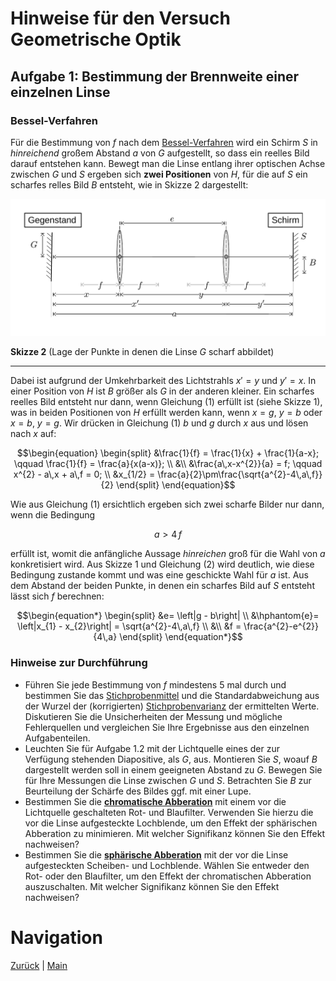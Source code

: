 # Hinweise für den Versuch Geometrische Optik

## Aufgabe 1: Bestimmung der Brennweite einer einzelnen Linse

### Bessel-Verfahren

Für die Bestimmung von $f$ nach dem [Bessel-Verfahren](https://de.wikipedia.org/wiki/Bessel-Verfahren) wird ein Schirm $S$ in *hinreichend* großem Abstand $a$ von $G$ aufgestellt, so dass ein reelles Bild darauf entstehen kann. Bewegt man die Linse entlang ihrer optischen Achse zwischen $G$ und $S$ ergeben sich **zwei Positionen** von $H$, für die auf $S$ ein scharfes relles Bild $B$ entsteht, wie in Skizze 2 dargestellt:

<img src="./figures/BesselVerfahren.png" width="900" style="zoom:100%;" />

**Skizze 2** (Lage der Punkte in denen die Linse $G$ scharf abbildet)

---

Dabei ist aufgrund der Umkehrbarkeit des Lichtstrahls $x'=y$ und $y'=x$. In einer Position von $H$ ist $B$ größer als $G$ in der anderen kleiner. Ein scharfes reelles Bild entsteht nur dann, wenn Gleichung (1) erfüllt ist (siehe Skizze 1), was in beiden Positionen von $H$ erfüllt werden kann, wenn $x=g$, $y=b$ oder $x=b$, $y=g$. Wir drücken in Gleichung (1) $b$ und $g$ durch $x$ aus und lösen nach $x$ auf:

```math
\begin{equation}
\begin{split}
&\frac{1}{f} = \frac{1}{x} + \frac{1}{a-x}; \qquad \frac{1}{f} = \frac{a}{x(a-x)}; \\
&\\
&\frac{a\,x-x^{2}}{a} = f; \qquad x^{2} - a\,x + a\,f = 0; \\
&x_{1/2} = \frac{a}{2}\pm\frac{\sqrt{a^{2}-4\,a\,f}}{2}
\end{split}
\end{equation}
```

Wie aus Gleichung (1) ersichtlich ergeben sich zwei scharfe Bilder nur dann, wenn die Bedingung

```math
\begin{equation*}
a>4\,f
\end{equation*}
```

erfüllt ist, womit die anfängliche Aussage *hinreichen* groß für die Wahl von $a$ konkretisiert wird. Aus Skizze 1 und Gleichung (2) wird deutlich, wie diese Bedingung zustande kommt und was eine geschickte Wahl für $a$ ist. Aus dem Abstand der beiden Punkte, in denen ein scharfes Bild auf $S$ entsteht lässt sich $f$ berechnen: 

```math
\begin{equation*}
\begin{split}
&e= \left|g - b\right| \\
&\hphantom{e}= \left|x_{1} - x_{2}\right| = \sqrt{a^{2}-4\,a\,f} \\
&\\
&f = \frac{a^{2}-e^{2}}{4\,a}
\end{split}
\end{equation*}
```

### Hinweise zur Durchführung

- Führen Sie jede Bestimmung von $f$ mindestens 5 mal durch und bestimmen Sie das [Stichprobenmittel](https://de.wikipedia.org/wiki/Stichprobenmittel) und die Standardabweichung aus der Wurzel der (korrigierten) [Stichprobenvarianz](https://de.wikipedia.org/wiki/Stichprobenvarianz_(Sch%C3%A4tzfunktion)) der ermittelten Werte. Diskutieren Sie die Unsicherheiten der Messung und mögliche Fehlerquellen und vergleichen Sie Ihre Ergebnisse aus den einzelnen Aufgabenteilen.
- Leuchten Sie für Aufgabe 1.2 mit der Lichtquelle eines der zur Verfügung stehenden Diapositive, als $G$, aus. Montieren Sie $S$, woauf $B$ dargestellt werden soll in einem geeigneten Abstand zu $G$. Bewegen Sie für Ihre Messungen die Linse zwischen $G$ und $S$. Betrachten Sie $B$ zur Beurteilung der Schärfe des Bildes ggf. mit einer Lupe. 
- Bestimmen Sie die **[chromatische Abberation](https://de.wikipedia.org/wiki/Chromatische_Aberration)** mit einem vor die Lichtquelle geschalteten Rot- und Blaufilter. Verwenden Sie hierzu die vor die Linse aufgesteckte Lochblende, um den Effekt der sphärischen Abberation zu minimieren. Mit welcher Signifikanz können Sie den Effekt nachweisen?
- Bestimmen Sie die **[sphärische Abberation](https://de.wikipedia.org/wiki/Abbildungsfehler#Sph%C3%A4rische_Aberration)** mit der vor die Linse aufgesteckten Scheiben- und Lochblende. Wählen Sie entweder den Rot- oder den Blaufilter, um den Effekt der chromatischen Abberation auszuschalten. Mit welcher Signifikanz können Sie den Effekt nachweisen?

# Navigation

[Zurück](https://git.scc.kit.edu/etp-lehre/p1-for-students/-/blob/main/Geometrische%20Optik/Hinweise-Aufgabe-1.md) | [Main](https://git.scc.kit.edu/etp-lehre/p1-for-students/-/tree/main/Geometrische%20Optik)

